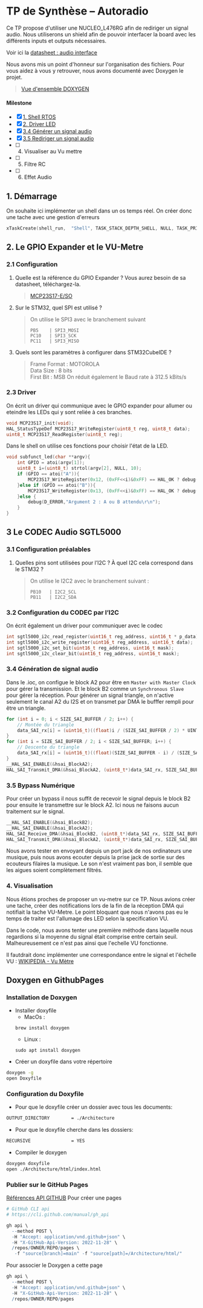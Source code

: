 # TP de Synthèse – Autoradio
Ce TP propose d'utiliser une NUCLEO_L476RG afin de rediriger un signal audio. Nous utiliserons un shield afin de pouvoir interfacer la board avec les différents inputs et outputs nécessaires.
 
Voir ici la [datasheet : audio interface](./audio_iface.pdf)

Nous avons mis un point d'honneur sur l'organisation des fichiers. Pour vous aidez à vous y retrouver, nous avons documenté avec Doxygen le projet.

>[Vue d'ensemble DOXYGEN](https://romingodelfuego.github.io/2425_ESE_AutoRadio_CARONELLO_PACE/files.html)
#### Milestone
- [x] [1. Shell RTOS](#1-démarrage)
- [x] [2. Driver LED](#23-driver)
- [x] [3.4 Générer un signal audio](#34-génération-de-signal-audio)
- [x] [3.5 Rediriger un signal audio](#35-bypass-numérique)
- [ ] 4. Visualiser au Vu mettre
- [ ] 5. Filtre RC
- [ ] 6. Effet Audio

## 1. Démarrage
On souhaite ici implémenter un shell dans un os temps réel. On créer donc une tache avec une gestion d'erreurs
```` c
xTaskCreate(shell_run,	"Shell", TASK_STACK_DEPTH_SHELL, NULL, TASK_PRIORITY_SHELL, &h_task_shell) != pdPASS ? Error_Handler():(void)0;
````

## 2. Le GPIO Expander et le VU-Metre
### 2.1 Configuration
1. Quelle est la référence du GPIO Expander ? Vous aurez besoin de sa datasheet, téléchargez-la.
    > [MCP23S17-E/SO](./MCP23017_Data_Sheet_DS20001952-2998473.pdf)
2. Sur le STM32, quel SPI est utilisé ?
    >On utilise le SPI3 avec le branchement suivant 
    >````
    >PB5    | SPI3_MOSI 
    >PC10   | SPI3_SCK
    >PC11   | SPI3_MISO 
    >````
3. Quels sont les paramètres à configurer dans STM32CubeIDE ?
    > Frame Format : MOTOROLA \
    > Data Size : 8 bits \
    > First Bit : MSB
    > On réduit également le Baud rate à 312.5 kBits/s
### 2.3 Driver
On écrit un driver qui communique avec le GPIO expander pour allumer ou eteindre les LEDs qui y sont reliée à ces branches.
````h
void MCP23S17_init(void);
HAL_StatusTypeDef MCP23S17_WriteRegister(uint8_t reg, uint8_t data);
uint8_t MCP23S17_ReadRegister(uint8_t reg);
````
Dans le shell on utilise ces fonctions pour choisir l'état de la LED.
```` c
void subfunct_led(char **argv){
	int GPIO = atoi(argv[1]);
	uint8_t i=(uint8_t) strtol(argv[2], NULL, 10);
	if (GPIO == atoi("A")){
		MCP23S17_WriteRegister(0x12, (0xFF<<i)&0xFF) == HAL_OK ? debug(START,"MCP23S17 - GPIOA") : debug(D_ERROR,"MCP23S17 - GPIOA");
	}else if (GPIO == atoi("B")){
		MCP23S17_WriteRegister(0x13, (0xFF<<i)&0xFF) == HAL_OK ? debug(START,"MCP23S17 - GPIOB") : debug(D_ERROR,"MCP23S17 - GPIOB");
	}else {
		debug(D_ERROR,"Argument 2 : A ou B attendu\r\n");
	}
}
````
## 3 Le CODEC Audio SGTL5000
### 3.1 Configuration préalables
1. Quelles pins sont utilisées pour l’I2C ? À quel I2C cela correspond dans le STM32 ?
    > On utilise le I2C2 avec le branchement suivant :
    >````
    >PB10   | I2C2_SCL 
    >PB11   | I2C2_SDA
    >````
### 3.2 Configuration du CODEC par l’I2C
On écrit également un driver pour communiquer avec le codec 
````h
int sgtl5000_i2c_read_register(uint16_t reg_address, uint16_t * p_data);
int sgtl5000_i2c_write_register(uint16_t reg_address, uint16_t data);
int sgtl5000_i2c_set_bit(uint16_t reg_address, uint16_t mask);
int sgtl5000_i2c_clear_bit(uint16_t reg_address, uint16_t mask);
````
### 3.4 Génération de signal audio
Dans le .ioc, on configue le block A2 pour être en `Master with Master Clock` pour gérer la transmission. Et le block B2 comme un `Synchronous Slave` pour gérer la réception.
Pour générer un signal triangle, on n'active seulement le canal A2 du I2S et on transmet  par DMA le bufffer rempli pour être un triangle.

````c
for (int i = 0; i < SIZE_SAI_BUFFER / 2; i++) {
    // Montée du triangle
    data_SAI_rx[i] = (uint16_t)((float)i / (SIZE_SAI_BUFFER / 2) * UINT16_MAX);
}
for (int i = SIZE_SAI_BUFFER / 2; i < SIZE_SAI_BUFFER; i++) {
    // Descente du triangle
    data_SAI_rx[i] = (uint16_t)((float)(SIZE_SAI_BUFFER - i) / (SIZE_SAI_BUFFER / 2) * UINT16_MAX);
}
__HAL_SAI_ENABLE(&hsai_BlockA2);
HAL_SAI_Transmit_DMA(&hsai_BlockA2, (uint8_t*)data_SAI_rx, SIZE_SAI_BUFFER);
````

### 3.5 Bypass Numérique
Pour créer un bypass il nous suffit de recevoir le signal depuis le block B2 pour ensuite le transmettre sur le block A2. Ici nous ne faisons aucun traitement sur le signal.
````c
__HAL_SAI_ENABLE(&hsai_BlockB2);
__HAL_SAI_ENABLE(&hsai_BlockA2);
HAL_SAI_Receive_DMA(&hsai_BlockB2, (uint8_t*)data_SAI_rx, SIZE_SAI_BUFFER);
HAL_SAI_Transmit_DMA(&hsai_BlockA2, (uint8_t*)data_SAI_rx, SIZE_SAI_BUFFER)
````
Nous avons tester en envoyant depuis un port jack de nos ordinateurs une musique, puis nous avons ecouter depuis la prise jack de sortie sur des ecouteurs filaires la musique.
Le son n'est vraiment pas bon, il semble que les aigues soient complètement filtrés. 

### 4. Visualisation
Nous êtions proches de proposer un vu-metre sur ce TP.
Nous avions créer une tache, créer des notifications lors de la fin de la réception DMA qui notifiait la tache VU-Metre. Le point bloquant que nous n'avons pas eu le temps de traiter est l'allumage des LED selon la specification VU.

Dans le code, nous avons tenter une première méthode dans laquelle nous regardions si la moyenne du signal était comprise entre certain seuil. Malheureusement ce n'est pas ainsi que l'echelle VU fonctionne.

Il fautdrait donc implémenter une correspondance entre le signal et l'échelle VU : [WIKIPEDIA - Vu Mètre](https://fr.wikipedia.org/wiki/VU-m%C3%A8tre)


## Doxygen en GithubPages 
### Installation de Doxygen
- Installer doxyfile
    - MacOs : 
    ````
    brew install doxygen
    ````
    - Linux : 
    ```
    sudo apt install doxygen
    ```
- Créer un doxyfile dans votre répertoire 
```bash
doxygen -g
open Doxyfile
```
### Configuration du Doxyfile

- Pour que le doxyfile créer un dossier avec tous les documents:
````bash
OUTPUT_DIRECTORY        = ./Architecture
````
- Pour que le doxyfile cherche dans les dossiers:
````bash
RECURSIVE               = YES
````
- Compiler le doxygen 
````bash
doxygen doxyfile
open ./Architecture/html/index.html
```` 

### Publier sur le GitHub Pages
[Références API GITHUB](https://docs.github.com/en/rest/pages/pages?apiVersion=2022-11-28#create-a-github-pages-site)
Pour créer une pages
````r
# GitHub CLI api
# https://cli.github.com/manual/gh_api

gh api \
  --method POST \
  -H "Accept: application/vnd.github+json" \
  -H "X-GitHub-Api-Version: 2022-11-28" \
  /repos/OWNER/REPO/pages \
   -f "source[branch]=main" -f "source[path]=/Architecture/html/"
`````

Pour associer le Doxygen a cette page
````r
gh api \                                                                                                                                      romingo@RoMackBook-Air
  --method POST \
  -H "Accept: application/vnd.github+json" \
  -H "X-GitHub-Api-Version: 2022-11-28" \
  /repos/OWNER/REPO/pages 
  ````